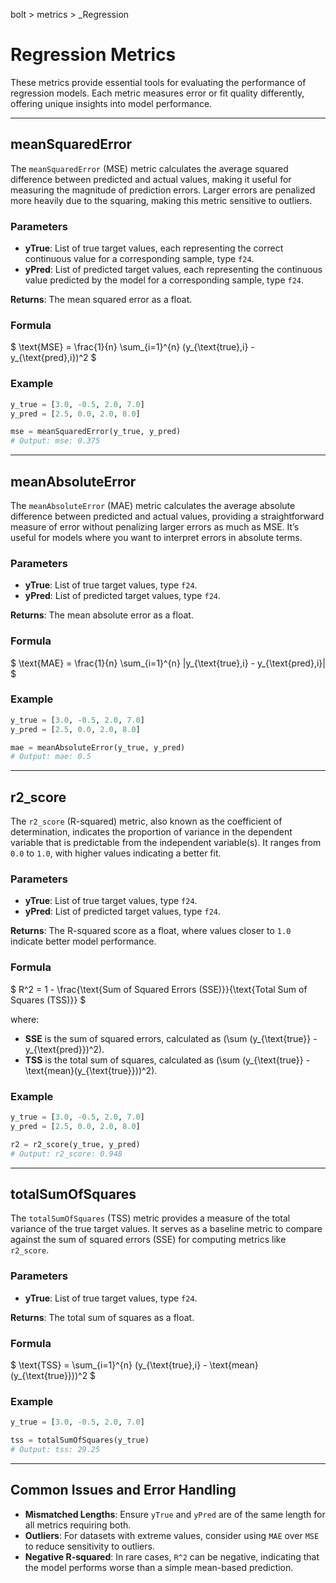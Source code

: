 bolt > metrics > _Regression
# Regression Metrics

These metrics provide essential tools for evaluating the performance of regression models. Each metric measures error or fit quality differently, offering unique insights into model performance.

---

## meanSquaredError

The `meanSquaredError` (MSE) metric calculates the average squared difference between predicted and actual values, making it useful for measuring the magnitude of prediction errors. Larger errors are penalized more heavily due to the squaring, making this metric sensitive to outliers.

### Parameters

- **yTrue**: List of true target values, each representing the correct continuous value for a corresponding sample, type `f24`.
- **yPred**: List of predicted target values, each representing the continuous value predicted by the model for a corresponding sample, type `f24`.

**Returns**: The mean squared error as a float.

### Formula

$`
\text{MSE} = \frac{1}{n} \sum_{i=1}^{n} (y_{\text{true},i} - y_{\text{pred},i})^2
`$

### Example

```python
y_true = [3.0, -0.5, 2.0, 7.0]
y_pred = [2.5, 0.0, 2.0, 8.0]

mse = meanSquaredError(y_true, y_pred)
# Output: mse: 0.375
```

---

## meanAbsoluteError

The `meanAbsoluteError` (MAE) metric calculates the average absolute difference between predicted and actual values, providing a straightforward measure of error without penalizing larger errors as much as MSE. It’s useful for models where you want to interpret errors in absolute terms.

### Parameters

- **yTrue**: List of true target values, type `f24`.
- **yPred**: List of predicted target values, type `f24`.

**Returns**: The mean absolute error as a float.

### Formula

$`
\text{MAE} = \frac{1}{n} \sum_{i=1}^{n} |y_{\text{true},i} - y_{\text{pred},i}|
`$

### Example

```python
y_true = [3.0, -0.5, 2.0, 7.0]
y_pred = [2.5, 0.0, 2.0, 8.0]

mae = meanAbsoluteError(y_true, y_pred)
# Output: mae: 0.5
```

---

## r2_score

The `r2_score` (R-squared) metric, also known as the coefficient of determination, indicates the proportion of variance in the dependent variable that is predictable from the independent variable(s). It ranges from `0.0` to `1.0`, with higher values indicating a better fit.

### Parameters

- **yTrue**: List of true target values, type `f24`.
- **yPred**: List of predicted target values, type `f24`.

**Returns**: The R-squared score as a float, where values closer to `1.0` indicate better model performance.

### Formula

$`
R^2 = 1 - \frac{\text{Sum of Squared Errors (SSE)}}{\text{Total Sum of Squares (TSS)}}
`$

where:
- **SSE** is the sum of squared errors, calculated as \(\sum (y_{\text{true}} - y_{\text{pred}})^2\).
- **TSS** is the total sum of squares, calculated as \(\sum (y_{\text{true}} - \text{mean}(y_{\text{true}}))^2\).

### Example

```python
y_true = [3.0, -0.5, 2.0, 7.0]
y_pred = [2.5, 0.0, 2.0, 8.0]

r2 = r2_score(y_true, y_pred)
# Output: r2_score: 0.948
```

---

## totalSumOfSquares

The `totalSumOfSquares` (TSS) metric provides a measure of the total variance of the true target values. It serves as a baseline metric to compare against the sum of squared errors (SSE) for computing metrics like `r2_score`.

### Parameters

- **yTrue**: List of true target values, type `f24`.

**Returns**: The total sum of squares as a float.

### Formula

$`
\text{TSS} = \sum_{i=1}^{n} (y_{\text{true},i} - \text{mean}(y_{\text{true}}))^2
`$

### Example

```python
y_true = [3.0, -0.5, 2.0, 7.0]

tss = totalSumOfSquares(y_true)
# Output: tss: 29.25
```

---

## Common Issues and Error Handling

- **Mismatched Lengths**: Ensure `yTrue` and `yPred` are of the same length for all metrics requiring both.
- **Outliers**: For datasets with extreme values, consider using `MAE` over `MSE` to reduce sensitivity to outliers.
- **Negative R-squared**: In rare cases, `R^2` can be negative, indicating that the model performs worse than a simple mean-based prediction.